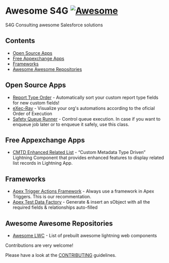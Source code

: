 # Awesome S4G [![Awesome](https://awesome.re/badge.svg)](https://awesome.re)

S4G Consulting awesome Salesforce solutions

## Contents

- [Open Source Apps](#open-source-apps)
- [Free Appexchange Apps](#free-appexchange-apps)
- [Frameworks](#frameworks)
- [Awesome Awesome Repositories](#awesome-awesome-repositories)

## Open Source Apps
- [Report Type Order](https://github.com/jesuRule/reportTypeSorter#readme) - Automatically sort your custom report type fields for new custom fields!
- [eXec-Ray](https://github.com/S4GConsulting/eXec-Ray) - Visualize your org's automations according to the oficial Order of Execution
- [Safety Queue Runner](https://github.com/leshchukandrej/SafetyQueueRunner) - Control queue execution. In case if you want to enqueue job later or to enqueue it safely, use this class.
	
## Free Appexchange Apps
- [CMTD Enhanced Related List](https://appexchange.salesforce.com/appxListingDetail?listingId=a0N3A00000FYDY4UAP) - “Custom Metadata Type Driven” Lightning Component that provides enhanced features to display related list records in Lightning App.
## Frameworks
- [Apex Trigger Actions Framework](https://github.com/mitchspano/apex-trigger-actions-framework) - Always use a framework in Apex Triggers. This is our recommentation.
- [Apex Test Data Factory](https://github.com/benahm/TestDataFactory) - Generate & insert an sObject with all the required fields & relationships auto-filled


## Awesome Awesome Repositories
- [Awesome LWC](https://github.com/Confirm4Crit/awesome-lwc) - List of prebuilt awesome lightning web components 

Contributions are very welcome!

Please have a look at the [CONTRIBUTING](https://github.com/S4GConsulting/awesome-s4g/blob/main/contributing.md) guidelines.
